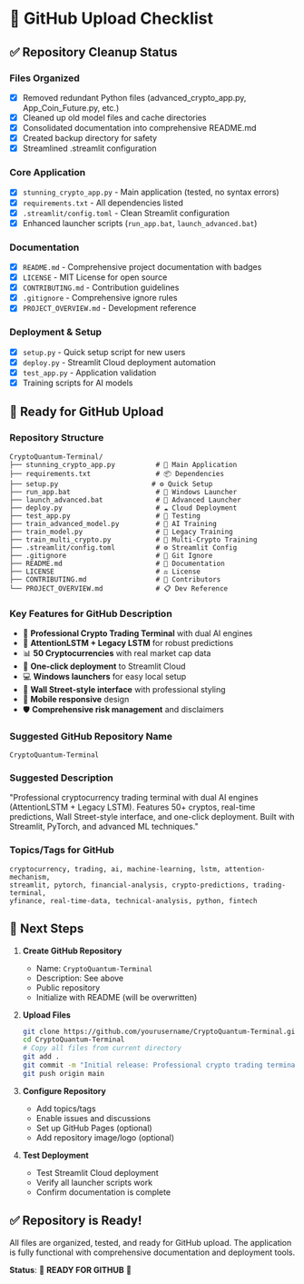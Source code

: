 # 🚀 GitHub Upload Checklist

## ✅ Repository Cleanup Status

### Files Organized
- [x] Removed redundant Python files (advanced_crypto_app.py, App_Coin_Future.py, etc.)
- [x] Cleaned up old model files and cache directories  
- [x] Consolidated documentation into comprehensive README.md
- [x] Created backup directory for safety
- [x] Streamlined .streamlit configuration

### Core Application
- [x] `stunning_crypto_app.py` - Main application (tested, no syntax errors)
- [x] `requirements.txt` - All dependencies listed
- [x] `.streamlit/config.toml` - Clean Streamlit configuration
- [x] Enhanced launcher scripts (`run_app.bat`, `launch_advanced.bat`)

### Documentation
- [x] `README.md` - Comprehensive project documentation with badges
- [x] `LICENSE` - MIT License for open source
- [x] `CONTRIBUTING.md` - Contribution guidelines
- [x] `.gitignore` - Comprehensive ignore rules
- [x] `PROJECT_OVERVIEW.md` - Development reference

### Deployment & Setup
- [x] `setup.py` - Quick setup script for new users
- [x] `deploy.py` - Streamlit Cloud deployment automation
- [x] `test_app.py` - Application validation
- [x] Training scripts for AI models

## 🎯 Ready for GitHub Upload

### Repository Structure
```
CryptoQuantum-Terminal/
├── stunning_crypto_app.py          # 🎯 Main Application
├── requirements.txt                # 📦 Dependencies
├── setup.py                       # ⚙️ Quick Setup
├── run_app.bat                     # 🚀 Windows Launcher
├── launch_advanced.bat             # 🚀 Advanced Launcher
├── deploy.py                       # ☁️ Cloud Deployment
├── test_app.py                     # 🧪 Testing
├── train_advanced_model.py         # 🤖 AI Training
├── train_model.py                  # 🤖 Legacy Training
├── train_multi_crypto.py           # 🤖 Multi-Crypto Training
├── .streamlit/config.toml          # ⚙️ Streamlit Config
├── .gitignore                      # 🚫 Git Ignore
├── README.md                       # 📖 Documentation
├── LICENSE                         # ⚖️ License
├── CONTRIBUTING.md                 # 🤝 Contributors
└── PROJECT_OVERVIEW.md             # 📋 Dev Reference
```

### Key Features for GitHub Description
- 🎯 **Professional Crypto Trading Terminal** with dual AI engines
- 🤖 **AttentionLSTM + Legacy LSTM** for robust predictions  
- 📊 **50 Cryptocurrencies** with real market cap data
- 🚀 **One-click deployment** to Streamlit Cloud
- 💻 **Windows launchers** for easy local setup
- 🎨 **Wall Street-style interface** with professional styling
- 📱 **Mobile responsive** design
- 🛡️ **Comprehensive risk management** and disclaimers

### Suggested GitHub Repository Name
`CryptoQuantum-Terminal`

### Suggested Description
"Professional cryptocurrency trading terminal with dual AI engines (AttentionLSTM + Legacy LSTM). Features 50+ cryptos, real-time predictions, Wall Street-style interface, and one-click deployment. Built with Streamlit, PyTorch, and advanced ML techniques."

### Topics/Tags for GitHub
```
cryptocurrency, trading, ai, machine-learning, lstm, attention-mechanism, 
streamlit, pytorch, financial-analysis, crypto-predictions, trading-terminal,
yfinance, real-time-data, technical-analysis, python, fintech
```

## 🚀 Next Steps

1. **Create GitHub Repository**
   - Name: `CryptoQuantum-Terminal`
   - Description: See above
   - Public repository
   - Initialize with README (will be overwritten)

2. **Upload Files**
   ```bash
   git clone https://github.com/yourusername/CryptoQuantum-Terminal.git
   cd CryptoQuantum-Terminal
   # Copy all files from current directory
   git add .
   git commit -m "Initial release: Professional crypto trading terminal with dual AI engines"
   git push origin main
   ```

3. **Configure Repository**
   - Add topics/tags
   - Enable issues and discussions
   - Set up GitHub Pages (optional)
   - Add repository image/logo (optional)

4. **Test Deployment**
   - Test Streamlit Cloud deployment
   - Verify all launcher scripts work
   - Confirm documentation is complete

## ✅ Repository is Ready!

All files are organized, tested, and ready for GitHub upload. The application is fully functional with comprehensive documentation and deployment tools.

**Status**: 🎉 **READY FOR GITHUB** 🎉
